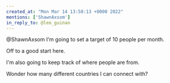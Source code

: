 ```yaml
---
created_at: "Mon Mar 14 13:50:13 +0000 2022"
mentions: ['ShawnAxsom']
in_reply_to: @leo_guinan
---
```


@ShawnAxsom I'm going to set a target of 10 people per month.

Off to a good start here.

I'm also going to keep track of where people are from.

Wonder how many different countries I can connect with?